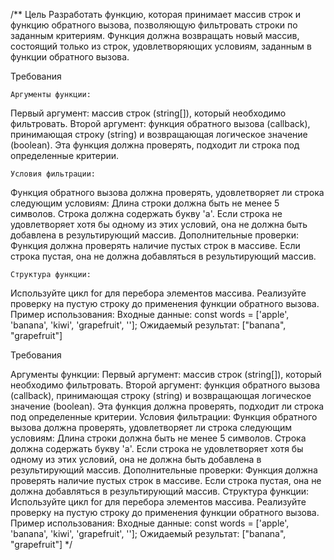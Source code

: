 /\*\*
Цель
Разработать функцию, которая принимает массив строк и функцию обратного вызова, позволяющую фильтровать строки по заданным критериям.
Функция должна возвращать новый массив, состоящий только из строк, удовлетворяющих условиям, заданным в функции обратного вызова.

Требования

    Аргументы функции:

Первый аргумент: массив строк (string[]), который необходимо фильтровать.
Второй аргумент: функция обратного вызова (callback), принимающая строку (string) и возвращающая логическое значение (boolean).
Эта функция должна проверять, подходит ли строка под определенные критерии.

    Условия фильтрации:

Функция обратного вызова должна проверять, удовлетворяет ли строка следующим условиям:
Длина строки должна быть не менее 5 символов.
Строка должна содержать букву 'a'.
Если строка не удовлетворяет хотя бы одному из этих условий, она не должна быть добавлена в результирующий массив.
Дополнительные проверки:
Функция должна проверять наличие пустых строк в массиве. Если строка пустая, она не должна добавляться в результирующий массив.

    Структура функции:

Используйте цикл for для перебора элементов массива.
Реализуйте проверку на пустую строку до применения функции обратного вызова.
Пример использования:
Входные данные: const words = ['apple', 'banana', 'kiwi', 'grapefruit', ''];
Ожидаемый результат: ["banana", "grapefruit"]

Требования

Аргументы функции:
Первый аргумент: массив строк (string[]), который необходимо фильтровать.
Второй аргумент: функция обратного вызова (callback), принимающая строку (string) и возвращающая логическое значение (boolean). Эта функция должна проверять, подходит ли строка под определенные критерии.
Условия фильтрации:
Функция обратного вызова должна проверять, удовлетворяет ли строка следующим условиям:
Длина строки должна быть не менее 5 символов.
Строка должна содержать букву 'a'.
Если строка не удовлетворяет хотя бы одному из этих условий, она не должна быть добавлена в результирующий массив.
Дополнительные проверки:
Функция должна проверять наличие пустых строк в массиве. Если строка пустая, она не должна добавляться в результирующий массив.
Структура функции:
Используйте цикл for для перебора элементов массива.
Реализуйте проверку на пустую строку до применения функции обратного вызова.
Пример использования:
Входные данные: const words = ['apple', 'banana', 'kiwi', 'grapefruit', ''];
Ожидаемый результат: ["banana", "grapefruit"]
\*/
